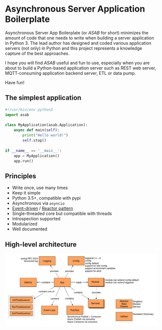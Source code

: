 # Asynchronous Server Application Boilerplate

Asynchronous Server App Boilerplate (or _ASAB_ for short) minimizes the amount of code that one needs to write when building a server application in Python 3. The lead author has designed and coded various application servers (not only) in Python and this project represents a knowledge capture of the best approaches.

I hope you will find _ASAB_ useful and fun to use, especially when you are about to build a Python-based application server such as REST web server, MQTT-consuming application backend server, ETL or data pump.

Have fun!


## The simplest application

```python
#!/usr/bin/env python3
import asab
	
class MyApplication(asab.Application):
    async def main(self):
        print("Hello world!")
        self.stop()
	
if __name__ == '__main__':
    app = MyApplication()
    app.run()
```

## Principles

 * Write once, use many times
 * Keep it simple
 * Python 3.5+, compatible with pypi
 * Asynchronous via `asyncio`
 * [Event-driven](http://en.wikipedia.org/wiki/Event_driven) / [Reactor pattern](https://en.wikipedia.org/wiki/Reactor_pattern)
 * Single-threaded core but compatible with threads
 * Introspection supported
 * Modularized
 * Well documented


## High-level architecture

![Schema of ASAB high-level achitecture](./doc/_static/asab_arch.png)
